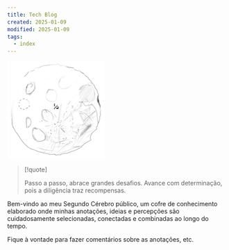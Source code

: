 ```yaml
---
title: Tech Blog
created: 2025-01-09
modified: 2025-01-09
tags:
  - index
---
```


<div class="head-card">
<img src="moon-light.png" width="225">

> [!quote]
>
> Passo a passo, abrace grandes desafios. Avance com determinação, pois a diligência traz recompensas.

</div>

Bem-vindo ao meu Segundo Cérebro público, um cofre de conhecimento elaborado onde minhas anotações, ideias e percepções são cuidadosamente selecionadas, conectadas e combinadas ao longo do tempo.

Fique à vontade para fazer comentários sobre as anotações, etc.

